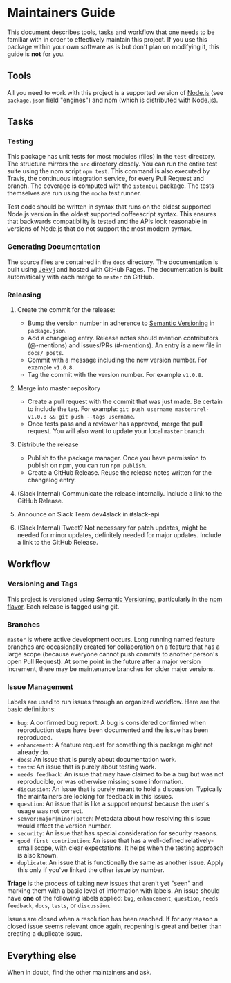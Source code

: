 # Maintainers Guide

This document describes tools, tasks and workflow that one needs to be familiar with in order to effectively maintain
this project. If you use this package within your own software as is but don't plan on modifying it, this guide is
**not** for you.

## Tools

All you need to work with this project is a supported version of [Node.js](https://nodejs.org/en/)
(see `package.json` field "engines") and npm (which is distributed with Node.js).

## Tasks

### Testing

This package has unit tests for most modules (files) in the `test` directory. The structure mirrors the `src` directory closely. You can run the entire test suite using the npm script `npm test`. This command is also executed by Travis, the continuous integration service, for every Pull Request and branch. The coverage is computed with the `istanbul` package. The tests themselves are run using the `mocha` test runner.

Test code should be written in syntax that runs on the oldest supported Node.js version in the oldest supported
coffeescript syntax. This ensures that backwards compatibility is tested and the APIs look reasonable in versions of Node.js that do not support the most modern syntax.

### Generating Documentation

The source files are contained in the `docs` directory.  The documentation is built using [Jekyll](https://jekyllrb.com/) and hosted with GitHub Pages. The documentation is built automatically with each
merge to `master` on GitHub.

### Releasing

1.  Create the commit for the release:
    *  Bump the version number in adherence to [Semantic Versioning](http://semver.org/) in `package.json`.
    *  Add a changelog entry. Release notes should mention contributors (@-mentions) and issues/PRs (#-mentions). An entry is a new file in `docs/_posts`.
    *  Commit with a message including the new version number. For example `v1.0.8`.
    *  Tag the commit with the version number. For example `v1.0.8`.

2.  Merge into master repository
    *  Create a pull request with the commit that was just made. Be certain to include the tag. For
       example: `git push username master:rel-v1.0.8 && git push --tags username`.
    *  Once tests pass and a reviewer has approved, merge the pull request. You will also want to
       update your local `master` branch.

3.  Distribute the release
    *  Publish to the package manager. Once you have permission to publish on npm, you can run `npm publish`.
    *  Create a GitHub Release. Reuse the release notes written for the changelog entry.

4.  (Slack Internal) Communicate the release internally. Include a link to the GitHub Release.

5.  Announce on Slack Team dev4slack in #slack-api

6.  (Slack Internal) Tweet? Not necessary for patch updates, might be needed for minor updates,
    definitely needed for major updates. Include a link to the GitHub Release.

## Workflow

### Versioning and Tags

This project is versioned using [Semantic Versioning](http://semver.org/), particularly in the
[npm flavor](https://docs.npmjs.com/getting-started/semantic-versioning). Each release is tagged
using git.

### Branches

`master` is where active development occurs. Long running named feature branches are occasionally
created for collaboration on a feature that has a large scope (because everyone cannot push commits
to another person's open Pull Request). At some point in the future after a major version increment,
there may be maintenance branches for older major versions.

### Issue Management

Labels are used to run issues through an organized workflow. Here are the basic definitions:

*  `bug`: A confirmed bug report. A bug is considered confirmed when reproduction steps have been
   documented and the issue has been reproduced.
*  `enhancement`: A feature request for something this package might not already do.
*  `docs`: An issue that is purely about documentation work.
*  `tests`: An issue that is purely about testing work.
*  `needs feedback`: An issue that may have claimed to be a bug but was not reproducible, or was otherwise missing some information.
*  `discussion`: An issue that is purely meant to hold a discussion. Typically the maintainers are looking for feedback in this issues.
*  `question`: An issue that is like a support request because the user's usage was not correct.
*  `semver:major|minor|patch`: Metadata about how resolving this issue would affect the version number.
*  `security`: An issue that has special consideration for security reasons.
*  `good first contribution`: An issue that has a well-defined relatively-small scope, with clear expectations. It helps when the testing approach is also known.
*  `duplicate`: An issue that is functionally the same as another issue. Apply this only if you've linked the other issue by number.

**Triage** is the process of taking new issues that aren't yet "seen" and marking them with a basic
level of information with labels. An issue should have **one** of the following labels applied:
`bug`, `enhancement`, `question`, `needs feedback`, `docs`, `tests`, or `discussion`.

Issues are closed when a resolution has been reached. If for any reason a closed issue seems
relevant once again, reopening is great and better than creating a duplicate issue.

## Everything else

When in doubt, find the other maintainers and ask.